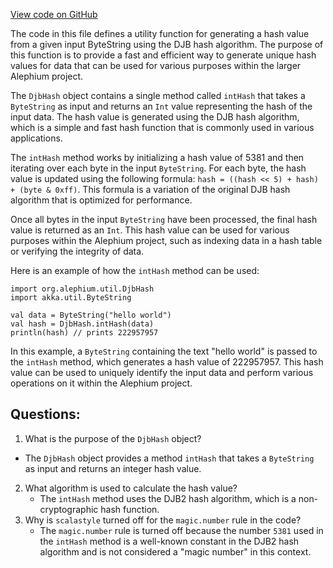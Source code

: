 [View code on GitHub](https://github.com/alephium/alephium/blob/master/util/src/main/scala/org/alephium/util/DjbHash.scala)

The code in this file defines a utility function for generating a hash value from a given input ByteString using the DJB hash algorithm. The purpose of this function is to provide a fast and efficient way to generate unique hash values for data that can be used for various purposes within the larger Alephium project.

The `DjbHash` object contains a single method called `intHash` that takes a `ByteString` as input and returns an `Int` value representing the hash of the input data. The hash value is generated using the DJB hash algorithm, which is a simple and fast hash function that is commonly used in various applications.

The `intHash` method works by initializing a hash value of 5381 and then iterating over each byte in the input `ByteString`. For each byte, the hash value is updated using the following formula: `hash = ((hash << 5) + hash) + (byte & 0xff)`. This formula is a variation of the original DJB hash algorithm that is optimized for performance.

Once all bytes in the input `ByteString` have been processed, the final hash value is returned as an `Int`. This hash value can be used for various purposes within the Alephium project, such as indexing data in a hash table or verifying the integrity of data.

Here is an example of how the `intHash` method can be used:

```
import org.alephium.util.DjbHash
import akka.util.ByteString

val data = ByteString("hello world")
val hash = DjbHash.intHash(data)
println(hash) // prints 222957957
```

In this example, a `ByteString` containing the text "hello world" is passed to the `intHash` method, which generates a hash value of 222957957. This hash value can be used to uniquely identify the input data and perform various operations on it within the Alephium project.
## Questions: 
 1. What is the purpose of the `DjbHash` object?
   - The `DjbHash` object provides a method `intHash` that takes a `ByteString` as input and returns an integer hash value.
2. What algorithm is used to calculate the hash value?
   - The `intHash` method uses the DJB2 hash algorithm, which is a non-cryptographic hash function.
3. Why is `scalastyle` turned off for the `magic.number` rule in the code?
   - The `magic.number` rule is turned off because the number `5381` used in the `intHash` method is a well-known constant in the DJB2 hash algorithm and is not considered a "magic number" in this context.